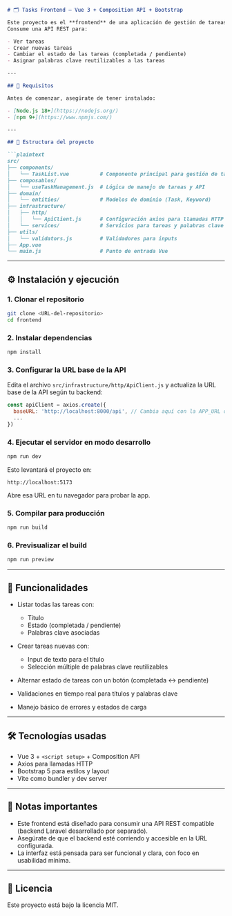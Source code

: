 ````markdown
# 🗂️ Tasks Frontend – Vue 3 + Composition API + Bootstrap

Este proyecto es el **frontend** de una aplicación de gestión de tareas, desarrollado en **Vue 3** usando `<script setup>` y Composition API.  
Consume una API REST para:

- Ver tareas
- Crear nuevas tareas
- Cambiar el estado de las tareas (completada / pendiente)
- Asignar palabras clave reutilizables a las tareas

---

## 🚀 Requisitos

Antes de comenzar, asegúrate de tener instalado:

- [Node.js 18+](https://nodejs.org/)
- [npm 9+](https://www.npmjs.com/)

---

## 📂 Estructura del proyecto

```plaintext
src/
├── components/
│   └── TaskList.vue          # Componente principal para gestión de tareas
├── composables/
│   └── useTaskManagement.js  # Lógica de manejo de tareas y API
├── domain/
│   └── entities/             # Modelos de dominio (Task, Keyword)
├── infrastructure/
│   ├── http/
│   │   └── ApiClient.js      # Configuración axios para llamadas HTTP
│   └── services/             # Servicios para tareas y palabras clave
├── utils/
│   └── validators.js         # Validadores para inputs
├── App.vue
└── main.js                   # Punto de entrada Vue
````

---

## ⚙️ Instalación y ejecución

### 1. Clonar el repositorio

```bash
git clone <URL-del-repositorio>
cd frontend
```

### 2. Instalar dependencias

```bash
npm install
```

### 3. Configurar la URL base de la API

Edita el archivo `src/infrastructure/http/ApiClient.js` y actualiza la URL base de la API según tu backend:

```js
const apiClient = axios.create({
  baseURL: 'http://localhost:8000/api', // Cambia aquí con la APP_URL de api/.env
  ...
})
```

### 4. Ejecutar el servidor en modo desarrollo

```bash
npm run dev
```

Esto levantará el proyecto en:

```
http://localhost:5173
```

Abre esa URL en tu navegador para probar la app.

### 5. Compilar para producción

```bash
npm run build
```

### 6. Previsualizar el build

```bash
npm run preview
```

---

## 🎯 Funcionalidades

* Listar todas las tareas con:

   * Título
   * Estado (completada / pendiente)
   * Palabras clave asociadas
* Crear tareas nuevas con:

   * Input de texto para el título
   * Selección múltiple de palabras clave reutilizables
* Alternar estado de tareas con un botón (completada ↔ pendiente)
* Validaciones en tiempo real para títulos y palabras clave
* Manejo básico de errores y estados de carga

---

## 🛠️ Tecnologías usadas

* Vue 3 + `<script setup>` + Composition API
* Axios para llamadas HTTP
* Bootstrap 5 para estilos y layout
* Vite como bundler y dev server

---

## 📌 Notas importantes

* Este frontend está diseñado para consumir una API REST compatible (backend Laravel desarrollado por separado).
* Asegúrate de que el backend esté corriendo y accesible en la URL configurada.
* La interfaz está pensada para ser funcional y clara, con foco en usabilidad mínima.

---

## 📜 Licencia

Este proyecto está bajo la licencia MIT.

```
